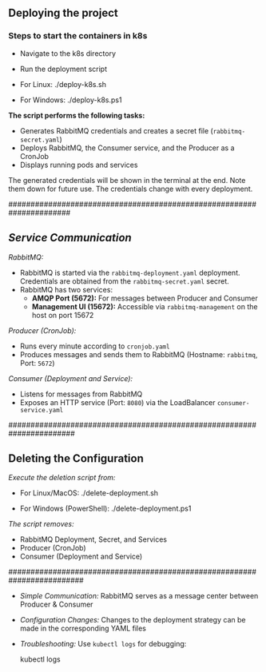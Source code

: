 ## **Deploying the project**
### **Steps to start the containers in k8s**
- Navigate to the k8s directory
- Run the deployment script

-  For Linux:
./deploy-k8s.sh

- For Windows:
./deploy-k8s.ps1

**The script performs the following tasks:**
   - Generates RabbitMQ credentials and creates a secret file (`rabbitmq-secret.yaml`)
   - Deploys RabbitMQ, the Consumer service, and the Producer as a CronJob
   - Displays running pods and services

The generated credentials will be shown in the terminal at the end. Note them down for future use.
The credentials change with every deployment.

######################################################################

## *Service Communication*
*RabbitMQ:*
   - RabbitMQ is started via the `rabbitmq-deployment.yaml` deployment.
     Credentials are obtained from the `rabbitmq-secret.yaml` secret.
   - RabbitMQ has two services:
     - **AMQP Port (5672):** For messages between Producer and Consumer
     - **Management UI (15672):** Accessible via `rabbitmq-management` on the host on port 15672

*Producer (CronJob):*
   - Runs every minute according to `cronjob.yaml`
   - Produces messages and sends them to RabbitMQ (Hostname: `rabbitmq`, Port: `5672`)

*Consumer (Deployment and Service):*
   - Listens for messages from RabbitMQ
   - Exposes an HTTP service (Port: `8080`) via the LoadBalancer `consumer-service.yaml`

#######################################################################

## **Deleting the Configuration**
*Execute the deletion script from:*
   - For Linux/MacOS:
     ./delete-deployment.sh

   - For Windows (PowerShell):
     ./delete-deployment.ps1
  
*The script removes:*
   - RabbitMQ Deployment, Secret, and Services
   - Producer (CronJob)
   - Consumer (Deployment and Service)

#########################################################################

- *Simple Communication:* RabbitMQ serves as a message center between Producer & Consumer
- *Configuration Changes:* Changes to the deployment strategy can be made in the corresponding
                          YAML files
- *Troubleshooting:* Use `kubectl logs` for debugging:

  kubectl logs <POD-NAME>
